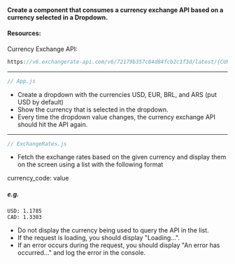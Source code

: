 #### Create a component that consumes a currency exchange API based on a currency selected in a Dropdown.

#### Resources:
Currency Exchange API:
```js
https://v6.exchangerate-api.com/v6/72179b357c84d84fcb2c1f3d/latest/{CURRENCY_CODE}
```
<hr>

```js
// App.js
```
- Create a dropdown with the currencies USD, EUR, BRL, and ARS (put USD by default)
- Show the currency that is selected in the dropdown.
- Every time the dropdown value changes, the currency exchange API should hit the API again.

<hr>

```js
// ExchangeRates.js
```
- Fetch the exchange rates based on the given currency and display them on the screen using a list with the following format

currency_code: value
##### e.g.
```
USD: 1.1785
CAD: 1.3303
```

- Do not display the currency being used to query the API in the list.
- If the request is loading, you should display "Loading...".
- If an error occurs during the request, you should display "An error has occurred..." and log the error in the console.
